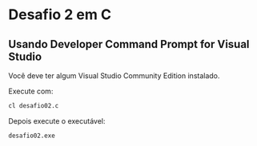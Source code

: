 # Desafio 2 em C

## Usando Developer Command Prompt for Visual Studio

Você deve ter algum Visual Studio Community Edition instalado.

Execute com:

```sh
cl desafio02.c
```

Depois execute o executável:

```sh
desafio02.exe
```